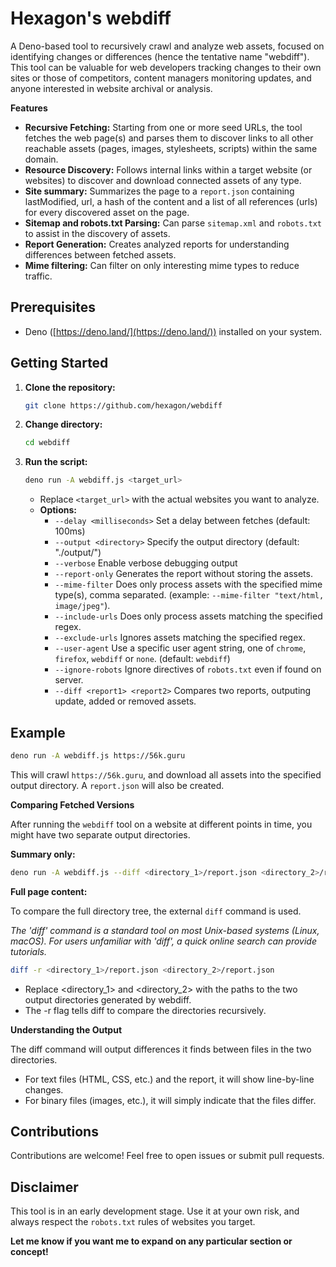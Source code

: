 # Hexagon's webdiff

A Deno-based tool to recursively crawl and analyze web assets, focused on identifying changes or differences (hence the tentative name "webdiff"). This tool can be valuable for web developers tracking
changes to their own sites or those of competitors, content managers monitoring updates, and anyone interested in website archival or analysis.

**Features**

- **Recursive Fetching:** Starting from one or more seed URLs, the tool fetches the web page(s) and parses them to discover links to all other reachable assets (pages, images, stylesheets, scripts)
  within the same domain.
- **Resource Discovery:** Follows internal links within a target website (or websites) to discover and download connected assets of any type.
- **Site summary:** Summarizes the page to a `report.json` containing lastModified, url, a hash of the content and a list of all references (urls) for every discovered asset on the page.
- **Sitemap and robots.txt Parsing:** Can parse `sitemap.xml` and `robots.txt` to assist in the discovery of assets.
- **Report Generation:** Creates analyzed reports for understanding differences between fetched assets.
- **Mime filtering:** Can filter on only interesting mime types to reduce traffic.

## Prerequisites

- Deno ([https://deno.land/](https://deno.land/)) installed on your system.

## Getting Started

1. **Clone the repository:**
   ```bash
   git clone https://github.com/hexagon/webdiff
   ```

2. **Change directory:**
   ```bash
   cd webdiff
   ```

3. **Run the script:**
   ```bash
   deno run -A webdiff.js <target_url>
   ```
   - Replace `<target_url>` with the actual websites you want to analyze.
   - **Options:**
     - `--delay <milliseconds>` Set a delay between fetches (default: 100ms)
     - `--output <directory>` Specify the output directory (default: "./output/<timestamp>")
     - `--verbose` Enable verbose debugging output
     - `--report-only` Generates the report without storing the assets.
     - `--mime-filter` Does only process assets with the specified mime type(s), comma separated. (example: `--mime-filter "text/html, image/jpeg"`).
     - `--include-urls` Does only process assets matching the specified regex.
     - `--exclude-urls` Ignores assets matching the specified regex.
     - `--user-agent` Use a specific user agent string, one of `chrome`, `firefox`, `webdiff` or `none`. (default: `webdiff`)
     - `--ignore-robots` Ignore directives of `robots.txt` even if found on server.
     - `--diff <report1> <report2>` Compares two reports, outputing update, added or removed assets.

## Example

```bash
deno run -A webdiff.js https://56k.guru
```

This will crawl `https://56k.guru`, and download all assets into the specified output directory. A `report.json` will also be created.

**Comparing Fetched Versions**

After running the `webdiff` tool on a website at different points in time, you might have two separate output directories.

**Summary only:**

```bash
deno run -A webdiff.js --diff <directory_1>/report.json <directory_2>/report.json
```

**Full page content:**

To compare the full directory tree, the external `diff` command is used.

_The 'diff' command is a standard tool on most Unix-based systems (Linux, macOS). For users unfamiliar with 'diff', a quick online search can provide tutorials._

```bash
diff -r <directory_1>/report.json <directory_2>/report.json
```

- Replace <directory_1> and <directory_2> with the paths to the two output directories generated by webdiff.
- The -r flag tells diff to compare the directories recursively.

**Understanding the Output**

The diff command will output differences it finds between files in the two directories.

- For text files (HTML, CSS, etc.) and the report, it will show line-by-line changes.
- For binary files (images, etc.), it will simply indicate that the files differ.

## Contributions

Contributions are welcome! Feel free to open issues or submit pull requests.

## Disclaimer

This tool is in an early development stage. Use it at your own risk, and always respect the `robots.txt` rules of websites you target.

**Let me know if you want me to expand on any particular section or concept!**
